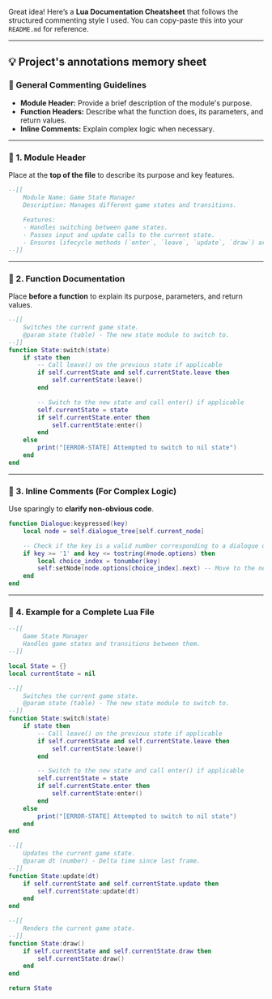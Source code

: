 Great idea! Here’s a **Lua Documentation Cheatsheet** that follows the structured commenting style I used. You can copy-paste this into your `README.md` for reference.

---

## **💡 Project's annotations memory sheet**

### **📌 General Commenting Guidelines**
- **Module Header:** Provide a brief description of the module's purpose.
- **Function Headers:** Describe what the function does, its parameters, and return values.
- **Inline Comments:** Explain complex logic when necessary.

---

### **📝 1. Module Header**
Place at the **top of the file** to describe its purpose and key features.
```lua
--[[
    Module Name: Game State Manager
    Description: Manages different game states and transitions.
    
    Features:
    - Handles switching between game states.
    - Passes input and update calls to the current state.
    - Ensures lifecycle methods (`enter`, `leave`, `update`, `draw`) are properly managed.
--]]
```

---

### **🔹 2. Function Documentation**
Place **before a function** to explain its purpose, parameters, and return values.
```lua
--[[
    Switches the current game state.
    @param state (table) - The new state module to switch to.
--]]
function State:switch(state)
    if state then
        -- Call leave() on the previous state if applicable
        if self.currentState and self.currentState.leave then
            self.currentState:leave()
        end

        -- Switch to the new state and call enter() if applicable
        self.currentState = state
        if self.currentState.enter then
            self.currentState:enter()
        end
    else
        print("[ERROR-STATE] Attempted to switch to nil state")
    end
end
```

---

### **🔹 3. Inline Comments (For Complex Logic)**
Use sparingly to **clarify non-obvious code**.
```lua
function Dialogue:keypressed(key)
    local node = self.dialogue_tree[self.current_node]

    -- Check if the key is a valid number corresponding to a dialogue option
    if key >= '1' and key <= tostring(#node.options) then
        local choice_index = tonumber(key)
        self:setNode(node.options[choice_index].next) -- Move to the next dialogue node
    end
end
```

---

### **📌 4. Example for a Complete Lua File**
```lua
--[[
    Game State Manager
    Handles game states and transitions between them.
--]]

local State = {}
local currentState = nil

--[[
    Switches the current game state.
    @param state (table) - The new state module to switch to.
--]]
function State:switch(state)
    if state then
        -- Call leave() on the previous state if applicable
        if self.currentState and self.currentState.leave then
            self.currentState:leave()
        end

        -- Switch to the new state and call enter() if applicable
        self.currentState = state
        if self.currentState.enter then
            self.currentState:enter()
        end
    else
        print("[ERROR-STATE] Attempted to switch to nil state")
    end
end

--[[
    Updates the current game state.
    @param dt (number) - Delta time since last frame.
--]]
function State:update(dt)
    if self.currentState and self.currentState.update then
        self.currentState:update(dt)
    end
end

--[[
    Renders the current game state.
--]]
function State:draw()
    if self.currentState and self.currentState.draw then
        self.currentState:draw()
    end
end

return State
```